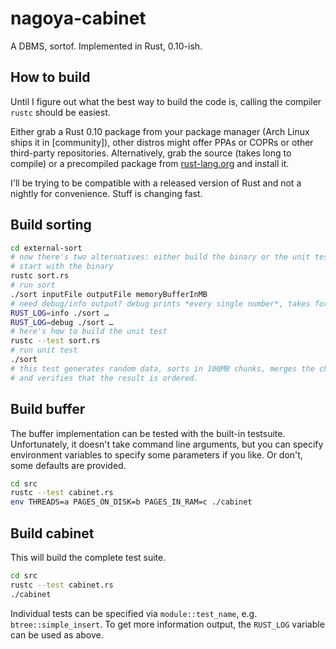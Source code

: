 nagoya-cabinet
==============

A DBMS, sortof. Implemented in Rust, 0.10-ish.

How to build
------------

Until I figure out what the best way to build the code is, calling the compiler
`rustc` should be easiest.

Either grab a Rust 0.10 package from your package manager (Arch Linux ships it
in [community]), other distros might offer PPAs or COPRs or other third-party
repositories. Alternatively, grab the source (takes long to compile) or a
precompiled package from [rust-lang.org](http://www.rust-lang.org/) and install
it.

I'll be trying to be compatible with a released version of Rust and not a
nightly for convenience. Stuff is changing fast.

Build sorting
-------------

```sh
cd external-sort
# now there's two alternatives: either build the binary or the unit test
# start with the binary
rustc sort.rs
# run sort
./sort inputFile outputFile memoryBufferInMB
# need debug/info output? debug prints *every single number*, takes forever
RUST_LOG=info ./sort …
RUST_LOG=debug ./sort …
# here's how to build the unit test
rustc --test sort.rs
# run unit test
./sort
# this test generates random data, sorts in 100MB chunks, merges the chunks
# and verifies that the result is ordered.
```

Build buffer
------------

The buffer implementation can be tested with the built-in testsuite.
Unfortunately, it doesn't take command line arguments, but you can specify
environment variables to specify some parameters if you like. Or don't, some
defaults are provided.

```sh
cd src
rustc --test cabinet.rs
env THREADS=a PAGES_ON_DISK=b PAGES_IN_RAM=c ./cabinet
```

Build cabinet
-------------

This will build the complete test suite.

```sh
cd src
rustc --test cabinet.rs
./cabinet
```

Individual tests can be specified via ``module::test_name``, e.g.
``btree::simple_insert``. To get more information output, the `RUST_LOG`
variable can be used as above.
